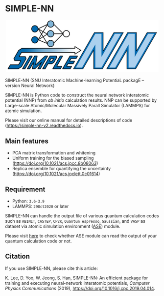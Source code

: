# SIMPLE-NN
<p align="center">
<img src="./docs/logo.png", width="500"/>
</p>
SIMPLE-NN (SNU Interatomic Machine-learning PotentiaL packagE – version Neural Network)

SIMPLE-NN is Python code to construct the neural network interatomic potential (NNP) from *ab initio* calculation results. NNP can be supported by Large-scale Atomic/Molecular Massively Parall Simulator (LAMMPS) for atomic simulation.

Please visit our online manual for detailed descriptions of code (https://simple-nn-v2.readthedocs.io).
## Main features
- PCA matrix transformation and whitening
- Uniform training for the biased sampling (https://doi.org/10.1021/acs.jpcc.8b08063)
- Replica ensemble for quantifying the uncertainty (https://doi.org/10.1021/acs.jpclett.0c01614)

## Requirement
- Python: `3.6-3.9`
- LAMMPS: `29Oct2020` or later

SIMPLE-NN can handle the output file of various quantum calculation codes such as `ABINIT`, `CASTEP`, `CP2K`, `Quantum espresso`, `Gaussian`, and `VASP` as dataset via atomic simulation environment ([ASE](https://wiki.fysik.dtu.dk/ase/index.html)) module.

Please visit [here](https://wiki.fysik.dtu.dk/ase/ase/io/io.html) to check whether ASE module can read the output of your quantum calculation code or not. 

## Citation
If you use SIMPLE-NN, please cite this article: 

K. Lee, D. Yoo, W. Jeong, S. Han, SIMPLE-NN: An efficient package for training and executing neural-network interatomic potentials, *Computer Physics Communications* (2019), https://doi.org/10.1016/j.cpc.2019.04.014.
